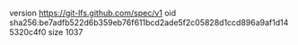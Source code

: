 version https://git-lfs.github.com/spec/v1
oid sha256:be7adfb522d6b359eb76f611bcd2ade5f2c05828d1ccd896a9af1d145320c4f0
size 1037
